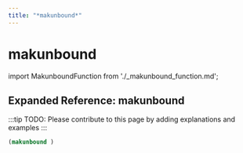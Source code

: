 ```yaml
---
title: "*makunbound*"
---
```


# makunbound

import MakunboundFunction from './_makunbound_function.md';

<MakunboundFunction />

## Expanded Reference: makunbound

:::tip
TODO: Please contribute to this page by adding explanations and examples
:::

```lisp
(makunbound )
```
